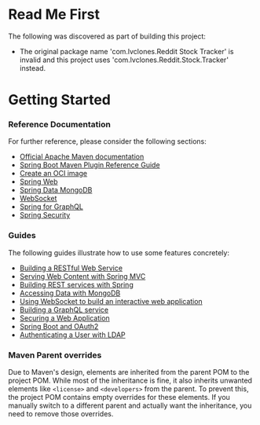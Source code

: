 # Read Me First
The following was discovered as part of building this project:

* The original package name 'com.lvclones.Reddit Stock Tracker' is invalid and this project uses 'com.lvclones.Reddit.Stock.Tracker' instead.

# Getting Started

### Reference Documentation
For further reference, please consider the following sections:

* [Official Apache Maven documentation](https://maven.apache.org/guides/index.html)
* [Spring Boot Maven Plugin Reference Guide](https://docs.spring.io/spring-boot/3.3.2/maven-plugin)
* [Create an OCI image](https://docs.spring.io/spring-boot/3.3.2/maven-plugin/build-image.html)
* [Spring Web](https://docs.spring.io/spring-boot/docs/3.3.2/reference/htmlsingle/index.html#web)
* [Spring Data MongoDB](https://docs.spring.io/spring-boot/docs/3.3.2/reference/htmlsingle/index.html#data.nosql.mongodb)
* [WebSocket](https://docs.spring.io/spring-boot/docs/3.3.2/reference/htmlsingle/index.html#messaging.websockets)
* [Spring for GraphQL](https://docs.spring.io/spring-boot/docs/3.3.2/reference/htmlsingle/index.html#web.graphql)
* [Spring Security](https://docs.spring.io/spring-boot/docs/3.3.2/reference/htmlsingle/index.html#web.security)

### Guides
The following guides illustrate how to use some features concretely:

* [Building a RESTful Web Service](https://spring.io/guides/gs/rest-service/)
* [Serving Web Content with Spring MVC](https://spring.io/guides/gs/serving-web-content/)
* [Building REST services with Spring](https://spring.io/guides/tutorials/rest/)
* [Accessing Data with MongoDB](https://spring.io/guides/gs/accessing-data-mongodb/)
* [Using WebSocket to build an interactive web application](https://spring.io/guides/gs/messaging-stomp-websocket/)
* [Building a GraphQL service](https://spring.io/guides/gs/graphql-server/)
* [Securing a Web Application](https://spring.io/guides/gs/securing-web/)
* [Spring Boot and OAuth2](https://spring.io/guides/tutorials/spring-boot-oauth2/)
* [Authenticating a User with LDAP](https://spring.io/guides/gs/authenticating-ldap/)

### Maven Parent overrides

Due to Maven's design, elements are inherited from the parent POM to the project POM.
While most of the inheritance is fine, it also inherits unwanted elements like `<license>` and `<developers>` from the parent.
To prevent this, the project POM contains empty overrides for these elements.
If you manually switch to a different parent and actually want the inheritance, you need to remove those overrides.

